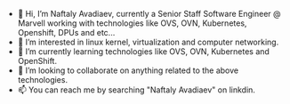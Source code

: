 - 👋 Hi, I’m Naftaly Avadiaev, currently a Senior Staff Software Engineer @ Marvell working with technologies like OVS, OVN, Kubernetes, Openshift, DPUs and etc...
- 👀 I’m interested in linux kernel, virtualization and computer networking.
- 🌱 I’m currently learning technologies like OVS, OVN, Kubernetes and OpenShift. 
- 💞️ I’m looking to collaborate on anything related to the above technologies.
- 📫 You can reach me by searching "Naftaly Avadiaev" on linkdin.

